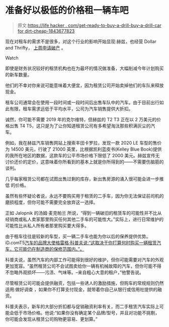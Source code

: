# 准备好以极低的价格租一辆车吧

> 原文:[https://life hacker . com/get-ready-to-buy-a-drill-buy-a-drill-car for dirt-cheap-1843677823](https://lifehacker.com/get-ready-to-buy-a-rental-car-for-dirt-cheap-1843677823)

现在对租车的需求不是很多，对这个行业的影响开始显现:赫兹，也经营 Dollar and Thrifty， [上周申请破产](https://www.nytimes.com/2020/05/22/business/hertz-bankruptcy-coronavirus-car-rental.html) 。

Watch

即使是财务状况较好的租赁机构也在为最坏的情况做准备，大幅削减今年计划购买的新车数量。

他们的不幸对你来说可能意味着大便宜，因为租赁公司开始卖掉他们的车队来释放现金。

租车公司通常会在使用一段时间或一段时间后出售车队中的汽车。由于目前出行如此有限，租车需求远低于平均水平，公司为汽车销售提供大折扣。

诚然，你可能不需要 2019 年的克尔维特，但赫兹的 T2 T3 正在以 2 万美元的价格出售 T4 T5，这只是为了让你知道租赁公司有多希望淘汰那些积满灰尘的汽车。

例如，我在赫兹汽车销售网站上搜索丰田卡罗拉，发现一款 2020 LE 车型的售价为 14500 美元，行驶了 21000 英里，比根据凯利蓝皮书(Kelley Blue Book)提供的我所在地区的数据，这款车的公平市场价格下限低了 2000 美元。赫兹宣传无讨价还价的定价，这意味着你所看到的基本上就是你所得到的——不需要伤脑筋的谈判。

几乎每家租赁公司都在试图出售过剩的库存，新出售房源的涌入很可能会进一步推低 的价格。

虽然有些怀疑论者说，永远不要购买用于租赁的二手车，因为你无法保证前司机的磨损程度，但你可能不需要完全放弃这一选择。

正如 Jalopnik 的汤姆·麦克帕兰 所说，“得到一辆破旧的租赁车的可能性并不比从经销商或私人卖家那里购买任何其他二手车的可能性大。”实际上，进行日常维护的可能性比从私人所有者那里购买要大得多。

由于租车往往是较新的车型，买一辆二手车也能为你以后的保养提供优势。iD.comT5[汽车的品牌大使格雷格·科普夫说:“这取决于你打算何时购买一辆租赁汽车，它可能仍在制造商的保修范围内。”。](http://CARiD.com)

科普夫说，虽然汽车的内部工作可能得到很好的维护，但你可能需要对汽车的外观更加宽容。“虽然租赁公司不会试图卖给你一辆有机械故障的汽车，但你可能不得不忽略外观损坏——污渍、气味等。–来自粗心大意的租户，”他警告说。

尽管租赁公司可能会提供融资，包括一些诱人的激励措施，但购车的常规规则仍然适用:做好调查 ，如果你不打算支付现金，就带着你自己从银行或信用社提供的融资。

科普夫表示，新车的大部分折扣都与促销融资利率有关，而二手租赁汽车实际上可能会低于市场价格。他说:“如果你没有确定某个品牌/型号，并且对功能不挑剔，你可能会发现从租赁公司购物更容易、更划算。”